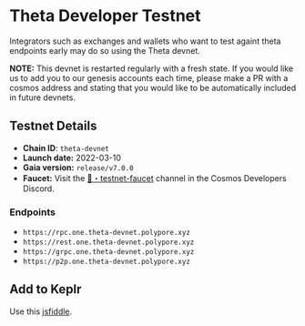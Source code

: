 # Theta Developer Testnet

Integrators such as exchanges and wallets who want to test againt theta endpoints early may do so using the Theta devnet.

**NOTE:** This devnet is restarted regularly with a fresh state. If you would like us to add you to our genesis accounts each time, please make a PR with a cosmos address and stating that you would like to be automatically included in future devnets.

## Testnet Details

- **Chain ID**: `theta-devnet`
- **Launch date:** 2022-03-10
- **Gaia version:** `release/v7.0.0`
- **Faucet:** Visit the [🚰・testnet-faucet](https://discord.com/channels/669268347736686612/953697793476821092) channel in the Cosmos Developers Discord.

### Endpoints

* `https://rpc.one.theta-devnet.polypore.xyz`
* `https://rest.one.theta-devnet.polypore.xyz`
* `https://grpc.one.theta-devnet.polypore.xyz`
* `https://p2p.one.theta-devnet.polypore.xyz`

## Add to Keplr

Use this [jsfiddle](https://jsfiddle.net/hba2rxd0/4/).
